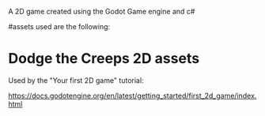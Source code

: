 A 2D game created using the Godot Game engine and c#

#assets used are the following:
# Dodge the Creeps 2D assets

Used by the "Your first 2D game" tutorial:

https://docs.godotengine.org/en/latest/getting_started/first_2d_game/index.html
